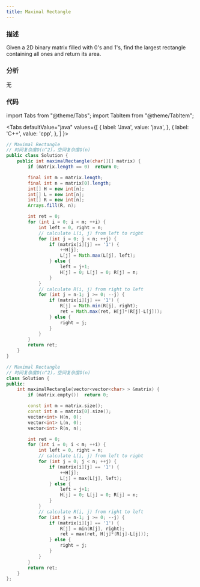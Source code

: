 ```yaml
---
title: Maximal Rectangle
---
```


### 描述

Given a 2D binary matrix filled with 0's and 1's, find the largest rectangle containing all ones and return its area.

### 分析

无

### 代码

import Tabs from "@theme/Tabs";
import TabItem from "@theme/TabItem";

<Tabs
defaultValue="java"
values={[
{ label: 'Java', value: 'java', },
{ label: 'C++', value: 'cpp', },
]
}>
<TabItem value="java">

```java
// Maximal Rectangle
// 时间复杂度O(n^2)，空间复杂度O(n)
public class Solution {
    public int maximalRectangle(char[][] matrix) {
        if (matrix.length == 0)  return 0;

        final int m = matrix.length;
        final int n = matrix[0].length;
        int[] H = new int[n];
        int[] L = new int[n];
        int[] R = new int[n];
        Arrays.fill(R, n);

        int ret = 0;
        for (int i = 0; i < m; ++i) {
            int left = 0, right = n;
            // calculate L(i, j) from left to right
            for (int j = 0; j < n; ++j) {
                if (matrix[i][j] == '1') {
                    ++H[j];
                    L[j] = Math.max(L[j], left);
                } else {
                    left = j+1;
                    H[j] = 0; L[j] = 0; R[j] = n;
                }
            }
            // calculate R(i, j) from right to left
            for (int j = n-1; j >= 0; --j) {
                if (matrix[i][j] == '1') {
                    R[j] = Math.min(R[j], right);
                    ret = Math.max(ret, H[j]*(R[j]-L[j]));
                } else {
                    right = j;
                }
            }
        }
        return ret;
    }
}
```

</TabItem>
<TabItem value="cpp">

```cpp
// Maximal Rectangle
// 时间复杂度O(n^2)，空间复杂度O(n)
class Solution {
public:
    int maximalRectangle(vector<vector<char> > &matrix) {
        if (matrix.empty())  return 0;

        const int m = matrix.size();
        const int n = matrix[0].size();
        vector<int> H(n, 0);
        vector<int> L(n, 0);
        vector<int> R(n, n);

        int ret = 0;
        for (int i = 0; i < m; ++i) {
            int left = 0, right = n;
            // calculate L(i, j) from left to right
            for (int j = 0; j < n; ++j) {
                if (matrix[i][j] == '1') {
                    ++H[j];
                    L[j] = max(L[j], left);
                } else {
                    left = j+1;
                    H[j] = 0; L[j] = 0; R[j] = n;
                }
            }
            // calculate R(i, j) from right to left
            for (int j = n-1; j >= 0; --j) {
                if (matrix[i][j] == '1') {
                    R[j] = min(R[j], right);
                    ret = max(ret, H[j]*(R[j]-L[j]));
                } else {
                    right = j;
                }
            }
        }
        return ret;
    }
};
```

</TabItem>
</Tabs>
